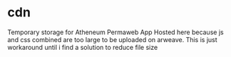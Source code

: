 # cdn
Temporary storage for Atheneum Permaweb App
Hosted here because js and css combined are too large to be uploaded on arweave.
This is just workaround until i find a solution to reduce file size
